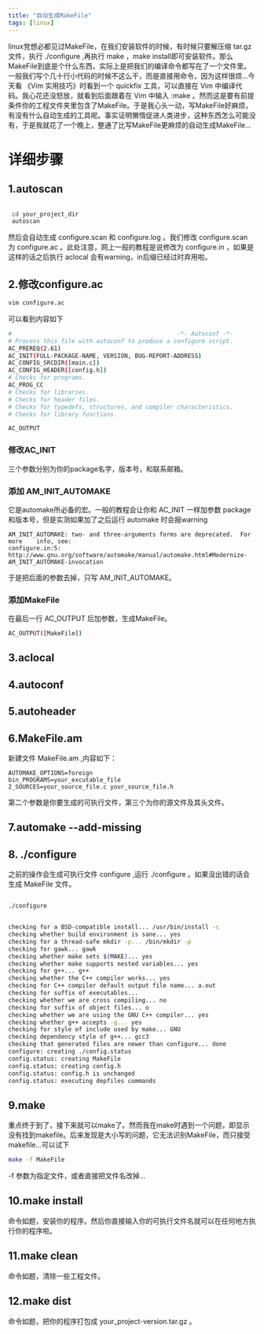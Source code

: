 ```yaml
---
title: "自动生成MakeFile"
tags: [linux]
---
```


linux党想必都见过MakeFile，在我们安装软件的时候，有时候只要解压缩 tar.gz 文件，执行 ./configure ,再执行 make ，make install即可安装软件。那么MakeFile到底是个什么东西，实际上是把我们的编译命令都写在了一个文件里。一般我们写个几十行小代码的时候不这么干，而是直接用命令，因为这样很烦...今天看 《Vim 实用技巧》时看到一个 quickfix 工具，可以直接在 Vim 中编译代码。我心花还没怒放，就看到后面跟着在 Vim 中输入 :make 。然而这是要有前提条件你的工程文件夹里包含了MakeFile。于是我心头一动，写MakeFile好麻烦，有没有什么自动生成的工具呢。事实证明懒惰促进人类进步，这种东西怎么可能没有，于是我就花了一个晚上，整通了比写MakeFile更麻烦的自动生成MakeFile...

# 详细步骤

## 1.autoscan

```bash

 cd your_project_dir
 autoscan

```

然后会自动生成 configure.scan 和 configure.log 。我们修改 configure.scan 为 configure.ac 。此处注意，网上一般的教程是说修改为 configure.in ，如果是这样的话之后执行 aclocal 会有warning，in后缀已经过时弃用啦。


## 2.修改configure.ac

```bash
vim configure.ac

```

可以看到内容如下

```sh
#                                               -*- Autoconf -*-
# Process this file with autoconf to produce a configure script.
AC_PREREQ(2.61)
AC_INIT(FULL-PACKAGE-NAME, VERSION, BUG-REPORT-ADDRESS)
AC_CONFIG_SRCDIR([main.c])
AC_CONFIG_HEADER([config.h])
# Checks for programs.
AC_PROG_CC
# Checks for libraries.
# Checks for header files.
# Checks for typedefs, structures, and compiler characteristics.
# Checks for library functions.

AC_OUTPUT

```

### 修改AC_INIT

三个参数分别为你的package名字，版本号，和联系邮箱。

### 添加 AM_INIT_AUTOMAKE

 它是automake所必备的宏。一般的教程会让你和 AC_INIT 一样加参数 package 和版本号，但是实测如果加了之后运行 automake 时会报warning

```
AM_INIT_AUTOMAKE: two- and three-arguments forms are deprecated.  For more    info, see:
configure.in:5: http://www.gnu.org/software/automake/manual/automake.html#Modernize-AM_INIT_AUTOMAKE-invocation

```

于是把后面的参数去掉，只写 AM_INIT_AUTOMAKE。

### 添加MakeFile

在最后一行 AC_OUTPUT 后加参数，生成MakeFile。

```sh
AC_OUTPUT([MakeFile])

```

## 3.aclocal

## 4.autoconf

## 5.autoheader

## 6.MakeFile.am

新建文件 MakeFile.am ,内容如下：

```
AUTOMAKE_OPTIONS=foreign
bin_PROGRAMS=your_excutable_file
2_SOURCES=your_source_file.c your_source_file.h

```

第二个参数是你要生成的可执行文件，第三个为你的源文件及其头文件。

## 7.automake --add-missing

## 8. ./configure

之前的操作会生成可执行文件 configure ,运行 ./configure 。如果没出错的话会生成 MakeFile 文件。

```sh

./configure


checking for a BSD-compatible install... /usr/bin/install -c
checking whether build environment is sane... yes
checking for a thread-safe mkdir -p... /bin/mkdir -p
checking for gawk... gawk
checking whether make sets $(MAKE)... yes
checking whether make supports nested variables... yes
checking for g++... g++
checking whether the C++ compiler works... yes
checking for C++ compiler default output file name... a.out
checking for suffix of executables... 
checking whether we are cross compiling... no
checking for suffix of object files... o
checking whether we are using the GNU C++ compiler... yes
checking whether g++ accepts -g... yes
checking for style of include used by make... GNU
checking dependency style of g++... gcc3
checking that generated files are newer than configure... done
configure: creating ./config.status
config.status: creating MakeFile
config.status: creating config.h
config.status: config.h is unchanged
config.status: executing depfiles commands

```

## 9.make

重点终于到了，接下来就可以make了。然而我在make时遇到一个问题，即显示 没有找到makefile。后来发现是大小写的问题，它无法识别MakeFile，而只接受 makefile...可以试下

```sh
make -f MakeFile

```

-f 参数为指定文件，或者直接把文件名改掉...

## 10.make install

命令如题，安装你的程序。然后你直接输入你的可执行文件名就可以在任何地方执行你的程序啦。

## 11.make clean

命令如题，清除一些工程文件。

## 12.make dist

命令如题，把你的程序打包成 your_project-version.tar.gz 。



